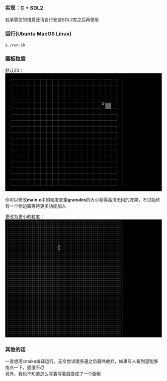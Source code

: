 ### 实现：C + SDL2  
若承蒙您的错爱还请自行安装SDL2库之后再使用  
  
### 运行(Ubuntu MacOS Linux)  
``` 
$./run.sh
```  
  
### 画板粒度  
默认20：  
![preview1](https://github.com/saiumr/saiumrImages/blob/master/Simple-Artboard1.gif)  

你可以修改**main.c**中的粒度变量**granules**的大小获得高清无码的效果，不过始终有一个侧边窗等待更多功能加入  
  
更改为更小的粒度：  
![preview2](https://github.com/saiumr/saiumrImages/blob/master/Simple-Artboard2.gif)  
  
### 其他的话  
一直想用cmake编译运行，无奈尝试很多遍之后最终放弃，如果有人看到望能够指点一下，感激不尽  
另外，我也不知道怎么写着写着就变成了一个画板  
